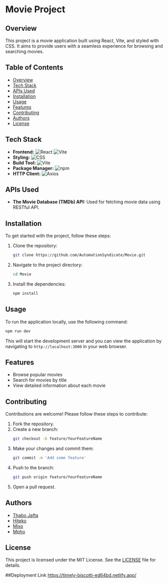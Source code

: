 # Movie Project

## Overview
This project is a movie application built using React, Vite, and styled with CSS. It aims to provide users with a seamless experience for browsing and searching movies.

## Table of Contents
- [Overview](#overview)
- [Tech Stack](#tech-stack)
- [APIs Used](#apis-used)
- [Installation](#installation)
- [Usage](#usage)
- [Features](#features)
- [Contributing](#contributing)
- [Authors](#authors)
- [License](#license)

## Tech Stack
- **Frontend:** ![React](https://img.shields.io/badge/React-20232A?style=for-the-badge&logo=react&logoColor=61DAFB) ![Vite](https://img.shields.io/badge/Vite-646CFF?style=for-the-badge&logo=vite&logoColor=white)
- **Styling:** ![CSS](https://img.shields.io/badge/CSS-1572B6?style=for-the-badge&logo=css3&logoColor=white)
- **Build Tool:** ![Vite](https://img.shields.io/badge/Vite-646CFF?style=for-the-badge&logo=vite&logoColor=white)
- **Package Manager:** ![npm](https://img.shields.io/badge/npm-CB3837?style=for-the-badge&logo=npm&logoColor=white)
- **HTTP Client:** ![Axios](https://img.shields.io/badge/Axios-5A29E4?style=for-the-badge&logo=axios&logoColor=white)

## APIs Used
- **The Movie Database (TMDb) API:** Used for fetching movie data using RESTful API.

## Installation
To get started with the project, follow these steps:

1. Clone the repository:
   ```bash
   git clone https://github.com/AutomationSyndicate/Movie.git
   ```
2. Navigate to the project directory:
   ```bash
   cd Movie
   ```
3. Install the dependencies:
   ```bash
   npm install
   ```

## Usage
To run the application locally, use the following command:
```bash
npm run dev
```
This will start the development server and you can view the application by navigating to `http://localhost:3000` in your web browser.

## Features
- Browse popular movies
- Search for movies by title
- View detailed information about each movie

## Contributing
Contributions are welcome! Please follow these steps to contribute:

1. Fork the repository.
2. Create a new branch:
   ```bash
   git checkout -b feature/YourFeatureName
   ```
3. Make your changes and commit them:
   ```bash
   git commit -m 'Add some feature'
   ```
4. Push to the branch:
   ```bash
   git push origin feature/YourFeatureName
   ```
5. Open a pull request.

## Authors
- [Thabo Jafta ](https://github.com/thaboxan)
- [Hiteko](https://github.com/HitekoMabasa)
- [Mixo](https://github.com/Miixo22)
- [Mpho](https://github.com/Mpho-CapaCiTi)

## License
This project is licensed under the MIT License. See the [LICENSE](LICENSE) file for details.

##Deployment Link
https://timely-biscotti-ed64bd.netlify.app/
